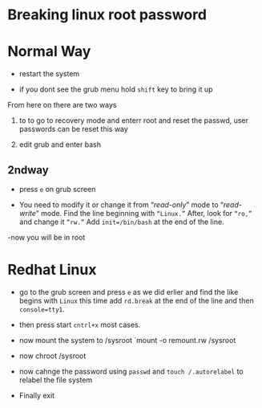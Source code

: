 # Breaking linux root password

# Normal Way

- restart the system

- if you dont see the grub menu hold `shift` key to bring it up

From here on there are two ways 

1. to to go to recovery mode and enterr root and reset the passwd, user passwords can be reset this way

2. edit grub and enter bash

## 2ndway

- press `e` on grub screen

- You need to modify it or change it from “_read-only_” mode to “_read-write_” mode. Find the line beginning with `“Linux.”` After, look for `“ro,”` and change it `“rw.”` Add `init=/bin/bash` at the end of the line.

-now you will be in root

# Redhat Linux

- go to the grub screen and press `e` as we did erlier and find the like begins with `Linux` this time add `rd.break` at the end of the line and then `console=tty1`.

- then press start `cntrl+x` most cases.

- now mount the system to /sysroot `mount -o remount.rw /sysroot

- now chroot /sysroot

- now cahnge the password using `passwd` and `touch /.autorelabel` to relabel the file system

- Finally exit
